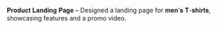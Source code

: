 𝐏𝐫𝐨𝐝𝐮𝐜𝐭 𝐋𝐚𝐧𝐝𝐢𝐧𝐠 𝐏𝐚𝐠𝐞 – Designed a landing page for 𝐦𝐞𝐧’𝐬 𝐓-𝐬𝐡𝐢𝐫𝐭𝐬, showcasing features and a promo video.
